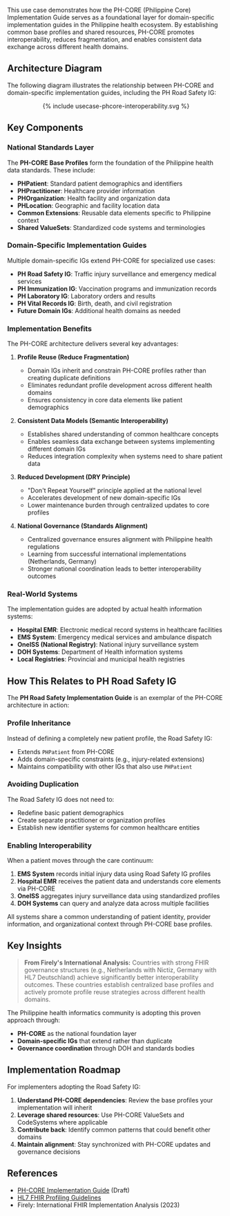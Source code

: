 <style>
/* Container centers inline content */
.svg-wrap {
  max-width: 100%;
  overflow: hidden;
  text-align: center; /* center smaller images without forcing them to grow */
}

/* Keep intrinsic size (no upscaling), allow downscaling to fit width,
   but constrain very tall/large images by viewport height so they don't stretch the page. */
.svg-wrap svg {
  display: inline-block;
  vertical-align: middle;
  max-width: 100%;       /* allow downscaling to container width */
  height: auto !important; 
  box-sizing: border-box;
}
</style>
This use case demonstrates how the PH-CORE (Philippine Core) Implementation Guide serves as a foundational layer for domain-specific implementation guides in the Philippine health ecosystem. By establishing common base profiles and shared resources, PH-CORE promotes interoperability, reduces fragmentation, and enables consistent data exchange across different health domains.

## Architecture Diagram

The following diagram illustrates the relationship between PH-CORE and domain-specific implementation guides, including the PH Road Safety IG:

<div class="svg-wrap">
{% include usecase-phcore-interoperability.svg %}
</div>

## Key Components

### National Standards Layer
The **PH-CORE Base Profiles** form the foundation of the Philippine health data standards. These include:
- **PHPatient**: Standard patient demographics and identifiers
- **PHPractitioner**: Healthcare provider information
- **PHOrganization**: Health facility and organization data
- **PHLocation**: Geographic and facility location data
- **Common Extensions**: Reusable data elements specific to Philippine context
- **Shared ValueSets**: Standardized code systems and terminologies

### Domain-Specific Implementation Guides
Multiple domain-specific IGs extend PH-CORE for specialized use cases:
- **PH Road Safety IG**: Traffic injury surveillance and emergency medical services
- **PH Immunization IG**: Vaccination programs and immunization records
- **PH Laboratory IG**: Laboratory orders and results
- **PH Vital Records IG**: Birth, death, and civil registration
- **Future Domain IGs**: Additional health domains as needed

### Implementation Benefits

The PH-CORE architecture delivers several key advantages:

1. **Profile Reuse (Reduce Fragmentation)**
   - Domain IGs inherit and constrain PH-CORE profiles rather than creating duplicate definitions
   - Eliminates redundant profile development across different health domains
   - Ensures consistency in core data elements like patient demographics

2. **Consistent Data Models (Semantic Interoperability)**
   - Establishes shared understanding of common healthcare concepts
   - Enables seamless data exchange between systems implementing different domain IGs
   - Reduces integration complexity when systems need to share patient data

3. **Reduced Development (DRY Principle)**
   - "Don't Repeat Yourself" principle applied at the national level
   - Accelerates development of new domain-specific IGs
   - Lower maintenance burden through centralized updates to core profiles

4. **National Governance (Standards Alignment)**
   - Centralized governance ensures alignment with Philippine health regulations
   - Learning from successful international implementations (Netherlands, Germany)
   - Stronger national coordination leads to better interoperability outcomes

### Real-World Systems

The implementation guides are adopted by actual health information systems:
- **Hospital EMR**: Electronic medical record systems in healthcare facilities
- **EMS System**: Emergency medical services and ambulance dispatch
- **OneISS (National Registry)**: National injury surveillance system
- **DOH Systems**: Department of Health information systems
- **Local Registries**: Provincial and municipal health registries

## How This Relates to PH Road Safety IG

The **PH Road Safety Implementation Guide** is an exemplar of the PH-CORE architecture in action:

### Profile Inheritance
Instead of defining a completely new patient profile, the Road Safety IG:
- Extends `PHPatient` from PH-CORE
- Adds domain-specific constraints (e.g., injury-related extensions)
- Maintains compatibility with other IGs that also use `PHPatient`

### Avoiding Duplication
The Road Safety IG does not need to:
- Redefine basic patient demographics
- Create separate practitioner or organization profiles
- Establish new identifier systems for common healthcare entities

### Enabling Interoperability
When a patient moves through the care continuum:
1. **EMS System** records initial injury data using Road Safety IG profiles
2. **Hospital EMR** receives the patient data and understands core elements via PH-CORE
3. **OneISS** aggregates injury surveillance data using standardized profiles
4. **DOH Systems** can query and analyze data across multiple facilities

All systems share a common understanding of patient identity, provider information, and organizational context through PH-CORE base profiles.

## Key Insights

> **From Firely's International Analysis:**
> Countries with strong FHIR governance structures (e.g., Netherlands with Nictiz, Germany with HL7 Deutschland) achieve significantly better interoperability outcomes. These countries establish centralized base profiles and actively promote profile reuse strategies across different health domains.

The Philippine health informatics community is adopting this proven approach through:
- **PH-CORE** as the national foundation layer
- **Domain-specific IGs** that extend rather than duplicate
- **Governance coordination** through DOH and standards bodies

## Implementation Roadmap

For implementers adopting the Road Safety IG:

1. **Understand PH-CORE dependencies**: Review the base profiles your implementation will inherit
2. **Leverage shared resources**: Use PH-CORE ValueSets and CodeSystems where applicable
3. **Contribute back**: Identify common patterns that could benefit other domains
4. **Maintain alignment**: Stay synchronized with PH-CORE updates and governance decisions

## References

- [PH-CORE Implementation Guide](https://build.fhir.org/ig/UP-Manila-SILab/PH-CORE/) (Draft)
- [HL7 FHIR Profiling Guidelines](https://www.hl7.org/fhir/profiling.html)
- Firely: International FHIR Implementation Analysis (2023)

